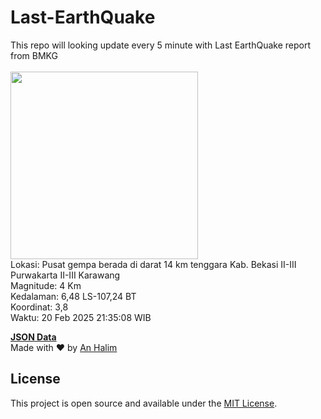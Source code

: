 # Last-EarthQuake
This repo will looking update every 5 minute with Last EarthQuake report from BMKG
<br>
<br>
<img src="undefined" width="300"/>
<br>
Lokasi: Pusat gempa berada di darat 14 km tenggara Kab. Bekasi  II-III Purwakarta II-III Karawang <br>
Magnitude: 4 Km <br>
Kedalaman: 6,48 LS-107,24 BT <br>
Koordinat: 3,8 <br>
Waktu: 20 Feb 2025 21:35:08 WIB <br>

<a href="./data/data.json">**JSON Data**</a>
<br>
Made with ❤️ by <a href="https://github.com/an-halim">An Halim</a>
## License

This project is open source and available under the [MIT License](LICENSE).

